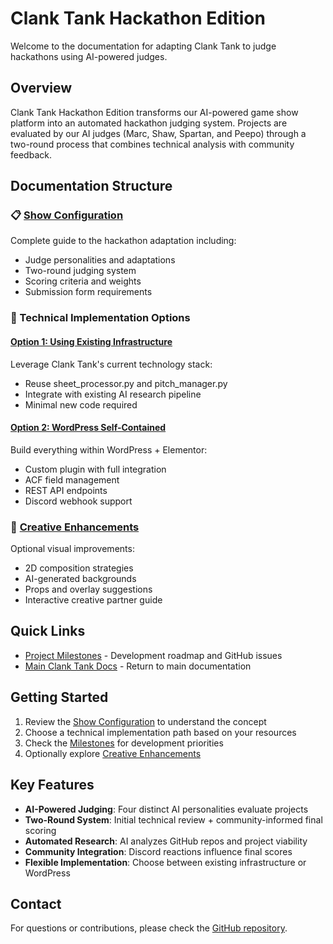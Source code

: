 # Clank Tank Hackathon Edition

Welcome to the documentation for adapting Clank Tank to judge hackathons using AI-powered judges.

## Overview

Clank Tank Hackathon Edition transforms our AI-powered game show platform into an automated hackathon judging system. Projects are evaluated by our AI judges (Marc, Shaw, Spartan, and Peepo) through a two-round process that combines technical analysis with community feedback.

## Documentation Structure

### 📋 [Show Configuration](hackathon-show-config.md)
Complete guide to the hackathon adaptation including:
- Judge personalities and adaptations
- Two-round judging system
- Scoring criteria and weights
- Submission form requirements

### 🔧 Technical Implementation Options

#### [Option 1: Using Existing Infrastructure](hackathon-technical-notes-existing.md)
Leverage Clank Tank's current technology stack:
- Reuse sheet_processor.py and pitch_manager.py
- Integrate with existing AI research pipeline
- Minimal new code required

#### [Option 2: WordPress Self-Contained](hackathon-technical-notes-wordpress.md)
Build everything within WordPress + Elementor:
- Custom plugin with full integration
- ACF field management
- REST API endpoints
- Discord webhook support

### 🎨 [Creative Enhancements](hackathon-creative-notes.md)
Optional visual improvements:
- 2D composition strategies
- AI-generated backgrounds
- Props and overlay suggestions
- Interactive creative partner guide

## Quick Links

- [Project Milestones](milestones.md) - Development roadmap and GitHub issues
- [Main Clank Tank Docs](../) - Return to main documentation

## Getting Started

1. Review the [Show Configuration](hackathon-show-config.md) to understand the concept
2. Choose a technical implementation path based on your resources
3. Check the [Milestones](milestones.md) for development priorities
4. Optionally explore [Creative Enhancements](hackathon-creative-notes.md)

## Key Features

- **AI-Powered Judging**: Four distinct AI personalities evaluate projects
- **Two-Round System**: Initial technical review + community-informed final scoring  
- **Automated Research**: AI analyzes GitHub repos and project viability
- **Community Integration**: Discord reactions influence final scores
- **Flexible Implementation**: Choose between existing infrastructure or WordPress

## Contact

For questions or contributions, please check the [GitHub repository](https://github.com/m3-org/clanktank).
